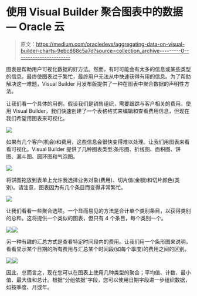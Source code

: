 # 使用 Visual Builder 聚合图表中的数据— Oracle 云

> 原文：<https://medium.com/oracledevs/aggregating-data-on-visual-builder-charts-9ebc868c5a7d?source=collection_archive---------0----------------------->

图表是帮助用户可视化数据的好方法。然而，有时可能会有太多的信息或某些类型的信息，最终使图表过于繁忙，最终用户无法从中快速获得有用的信息。为了帮助解决这一难题，Visual Builder 月发布版提供了一种在图表中聚合数据的声明性方法。

让我们看一个具体的用例。假设我们是销售组织，需要跟踪与客户相关的费用。使用 Visual Builder，我们快速创建了一个表格格式来编辑和查看费用信息，但现在我们希望用图表来可视化。

![](img/c434fcae0dcafe44c767af4b1322612e.png)

如果有几个客户(机会)和费用，这些信息会很快变得难以处理。让我们用图表来看看可视化。Visual Builder 提供了几种图表类型:条形图、折线图、面积图、饼图、漏斗图、圆环图和气泡图。

![](img/fcc5748dab3533bc7a491f2d36a922cf.png)

将饼图拖放到表单上允许我选择业务对象(费用)、切片值(金额)和切片颜色(类别)。请注意，图表因为有几个条目而变得非常繁忙。

![](img/7c1e280b84b2c633595b42cc6428f5eb.png)

让我们看看一些聚合选项。一个显而易见的方法是合计单个类别条目，以获得类别的总和。这将提供一个类似的图表，但只有 4 个条目，每个类别一个。

![](img/2d87e788c65361d096ea306e972068f7.png)![](img/dfdec982f1e7c4be9f2c954a6e239ea4.png)

另一种有趣的汇总方式是查看特定时间段内的费用。让我们用一个条形图来说明，看看显示某个日期的所有费用与汇总某个时间段(如每个季度)的费用之间的区别。

![](img/981b13ed54c8d97104df657bc2e3bae5.png)![](img/ff1e0caab18f10b07c660eab8e2c0e0c.png)

因此，总而言之，现在您可以在图表上使用几种类型的聚合；平均值、计数、最小值、最大值和总计。根据“分组依据”字段，您可以使用日期字段进一步组织数据，如按季度、月或年。